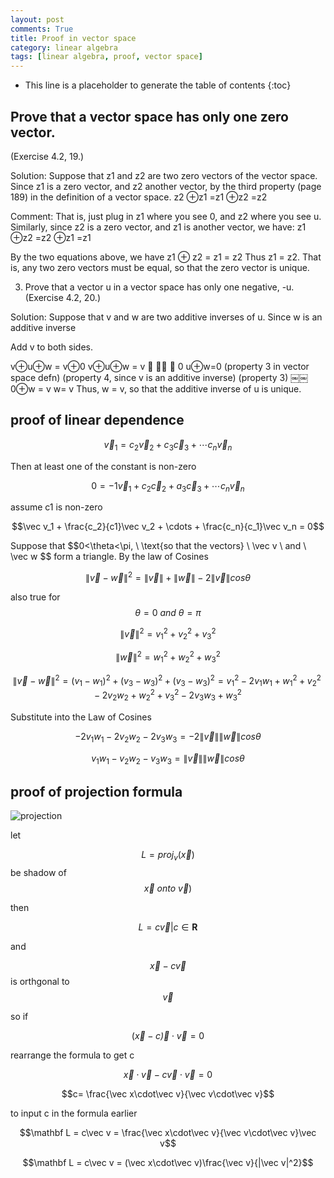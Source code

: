 ```yaml
---
layout: post
comments: True
title: Proof in vector space
category: linear algebra
tags: [linear algebra, proof, vector space]
---
```


* This line is a placeholder to generate the table of contents
{:toc}


## Prove that a vector space has only one zero vector. 

(Exercise 4.2, 19.) 
<!--break-->
Solution: Suppose that z1 and z2 are two zero vectors of the vector space.
Since z1 is a zero vector, and z2 another vector, by the third property (page 189) in the definition of a vector space. 
z2 ⊕z1 =z1 ⊕z2 =z2

Comment: That is, just plug in z1 where you see 0, and z2 where you see u. Similarly, since
z2 is a zero vector, and z1 is another vector, we have:
z1 ⊕z2 =z2 ⊕z1 =z1

By the two equations above, we have
z1 ⊕ z2 = z1 = z2
Thus z1 = z2. That is, any two zero vectors must be equal, so that the zero vector is unique.

3. Prove that a vector u in a vector space has only one negative, -u. (Exercise 4.2, 20.) 

Solution: Suppose that v and w are two additive inverses of u. Since w is an additive inverse

Add v to both sides.

v⊕u⊕w = v⊕0 v⊕u⊕w = v
􏰂 􏰁􏰀 􏰃
0
u⊕w=0
(property 3 in vector space defn)
(property 4, since v is an additive inverse) (property 3)
￼￼0⊕w = v w= v
Thus, w = v, so that the additive inverse of u is unique.


<p id = "linear_dependence"></p>

## proof of linear dependence

$$\vec v_1 = c_2\vec v_2 + c_3\vec c_3 + \cdots c_n\vec v_n$$

Then at least one of the constant is non-zero

$$ 0 = -1\vec v_1 + c_2\vec c_2 + a_3\vec c_3 + \cdots c_n\vec v_n$$

assume c1 is non-zero

$$\vec v_1 + \frac{c_2}{c1}\vec v_2 + \cdots + \frac{c_n}{c_1}\vec v_n = 0$$

<p id = "doc_product_loc"></p>
Suppose that $$0<\theta<\pi, \ \text{so that the vectors} \ \vec v \ and \ \vec w $$  form a triangle. By the law of Cosines

$$\left\|\vec v-\vec w\right\|^2 = \left\|\vec v\right\| + \left\|\vec w\right\| -2\left\|\vec v\right\| cos\theta $$

also true for $$\theta = 0 \ and \ \theta = \pi$$

$$\left\|\vec v\right\|^2 = v_1^2+v_2^2+v_3^2$$

$$\left\|\vec w\right\|^2 = w_1^2+w_2^2+w_3^2$$

$$\left\|\vec v-\vec w\right\|^2 =(v_1-w_1)^2+(v_3-w_3)^2+(v_3-w_3)^2
=v_1^2 -2v_1w_1+w_1^2+v_2^2 - 2v_2w_2 + w_2^2+v_3^2-2v_3w_3+w_3^2
$$

Substitute into the Law of Cosines

$$-2v_1w_1-2v_2w_2-2v_3w_3=-2\left\|\vec v\right\|\left\|\vec w\right\|cos \theta$$

$$v_1w_1-v_2w_2-v_3w_3=\left\|\vec v\right\|\left\|\vec w\right\|cos \theta$$

## proof of projection formula

![projection](http://www.leadinglesson.com/image/ahNzfmxlYWRpbmdsZXNzb24taHJkcg0LEgVJbWFnZRi8vzkM)

let 

$$L = proj_v(\vec x)$$ be shadow of $$\vec x \ onto \ \vec v) $$

then 

$$L = c\vec v| c \in \mathbf R$$

and 

$$\vec x - c\vec v$$ is orthgonal to $$\vec v$$

so if 

$$(\vec x - c\vec ) \cdot \vec v = 0$$

rearrange the formula to get c

$$\vec x \cdot \vec v - c \vec v\cdot\vec v=0$$

$$c= \frac{\vec x\cdot\vec v}{\vec v\cdot\vec v}$$

to input c in the formula earlier 

$$\mathbf L = c\vec v = \frac{\vec x\cdot\vec v}{\vec v\cdot\vec v}\vec v$$

$$\mathbf L = c\vec v = (\vec x\cdot\vec v)\frac{\vec v}{|\vec v|^2}$$
